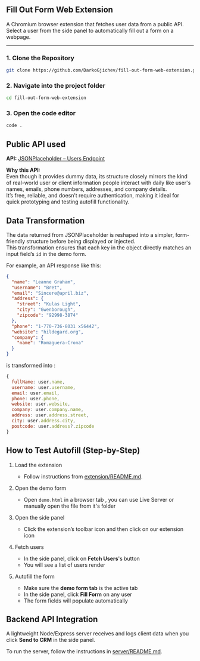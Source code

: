 ## Fill Out Form Web Extension

A Chromium browser extension that fetches user data from a public API.  
Select a user from the side panel to automatically fill out a form on a webpage.

---

### 1. Clone the Repository

```bash
git clone https://github.com/DarkoGjichev/fill-out-form-web-extension.git
```

### 2. Navigate into the project folder

```bash
cd fill-out-form-web-extension
```

### 3. Open the code editor

```bash
code .
```

## Public API used

**API:** [JSONPlaceholder – Users Endpoint](https://jsonplaceholder.typicode.com/users)

**Why this API:**  
Even though it provides dummy data, its structure closely mirrors the kind of real-world user or client information people interact with daily like user's names, emails, phone numbers, addresses, and company details.  
It’s free, reliable, and doesn’t require authentication, making it ideal for quick prototyping and testing autofill functionality.

## Data Transformation

The data returned from JSONPlaceholder is reshaped into a simpler, form-friendly structure before being displayed or injected.  
This transformation ensures that each key in the object directly matches an input field’s `id` in the demo form.

For example, an API response like this:

```json
{
  "name": "Leanne Graham",
  "username": "Bret",
  "email": "Sincere@april.biz",
  "address": {
    "street": "Kulas Light",
    "city": "Gwenborough",
    "zipcode": "92998-3874"
  },
  "phone": "1-770-736-8031 x56442",
  "website": "hildegard.org",
  "company": {
    "name": "Romaguera-Crona"
  }
}
```

is transformed into :

```js
{
  fullName: user.name,
  username: user.username,
  email: user.email,
  phone: user.phone,
  website: user.website,
  company: user.company.name,
  address: user.address.street,
  city: user.address.city,
  postcode: user.address?.zipcode
}

```

## How to Test Autofill (Step-by-Step)

1. Load the extension

   - Follow instructions from [extension/README.md](./extension/README.md).

2. Open the demo form

   - Open `demo.html` in a browser tab , you can use Live Server or manually open the file from it's folder

3. Open the side panel

   - Click the extension’s toolbar icon and then click on our extension icon

4. Fetch users

   - In the side panel, click on **Fetch Users**'s button
   - You will see a list of users render

5. Autofill the form
   - Make sure the **demo form tab** is the active tab
   - In the side panel, click **Fill Form** on any user
   - The form fields will populate automatically

## Backend API Integration

A lightweight Node/Express server receives and logs client data when you click **Send to CRM** in the side panel.

To run the server, follow the instructions in [server/README.md](./server/README.md).
